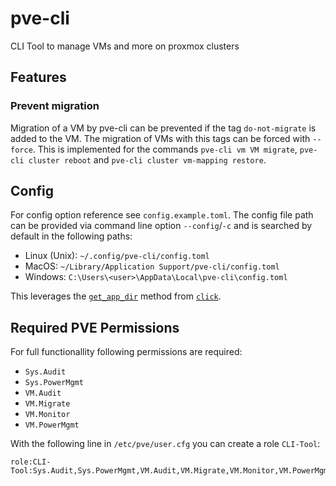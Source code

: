 # pve-cli

CLI Tool to manage VMs and more on proxmox clusters

## Features

### Prevent migration

Migration of a VM by pve-cli can be prevented if the tag `do-not-migrate` is added to the VM. The migration of VMs with this tags can be forced with `--force`.
This is implemented for the commands `pve-cli vm VM migrate`, `pve-cli cluster reboot` and `pve-cli cluster vm-mapping restore`.

## Config

For config option reference see `config.example.toml`.
The config file path can be provided via command line option `--config`/`-c` and is searched by default in the following
paths:

* Linux (Unix): `~/.config/pve-cli/config.toml`
* MacOS: `~/Library/Application Support/pve-cli/config.toml`
* Windows: `C:\Users\<user>\AppData\Local\pve-cli\config.toml`

This leverages the [`get_app_dir`](https://click.palletsprojects.com/en/8.1.x/api/#click.get_app_dir) method
from [`click`](https://click.palletsprojects.com).

## Required PVE Permissions

For full functionallity following permissions are required:
* `Sys.Audit`
* `Sys.PowerMgmt`
* `VM.Audit`
* `VM.Migrate`
* `VM.Monitor`
* `VM.PowerMgmt`

With the following line in `/etc/pve/user.cfg` you can create a role `CLI-Tool`:
```
role:CLI-Tool:Sys.Audit,Sys.PowerMgmt,VM.Audit,VM.Migrate,VM.Monitor,VM.PowerMgmt:
```

